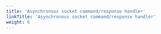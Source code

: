 ```yaml
---
title: 'Asynchronous socket command/response handler'
linkTitle: 'Asynchronous socket command/response handler'
weight: 6
---
```

